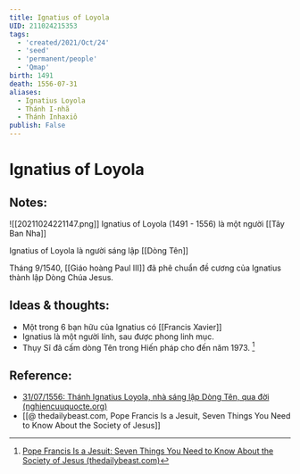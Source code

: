 ```yaml
---
title: Ignatius of Loyola
UID: 211024215353
tags:
  - 'created/2021/Oct/24'
  - 'seed'
  - 'permanent/people'
  - 'Qmap'
birth: 1491
death: 1556-07-31
aliases:
  - Ignatius Loyola
  - Thánh I-nhã
  - Thánh Inhaxiô
publish: False
---
```

# Ignatius of Loyola

## Notes:
![[20211024221147.png]]
Ignatius of Loyola (1491 - 1556) là một người [[Tây Ban Nha]]

Ignatius of Loyola là người sáng lập [[Dòng Tên]]

Tháng 9/1540, [[Giáo hoàng Paul III]] đã phê chuẩn đề cương của Ignatius thành lập Dòng Chúa Jesus.


## Ideas & thoughts:
- Một trong 6 bạn hữu của Ignatius có [[Francis Xavier]]
- Ignatius là một người lính, sau được phong linh mục.
- Thụy Sĩ đã cấm dòng Tên trong Hiến pháp cho đến năm 1973. [^1]


## Reference:
- [31/07/1556: Thánh Ignatius Loyola, nhà sáng lập Dòng Tên, qua đời (nghiencuuquocte.org)](http://nghiencuuquocte.org/2021/07/31/thanh-ignatius-loyola-nha-sang-lap-dong-ten-qua-doi/)
- [[@ thedailybeast.com, Pope Francis Is a Jesuit, Seven Things You Need to Know About the Society of Jesus]]

[^1]: [Pope Francis Is a Jesuit: Seven Things You Need to Know About the Society of Jesus (thedailybeast.com)](https://www.thedailybeast.com/pope-francis-is-a-jesuit-seven-things-you-need-to-know-about-the-society-of-jesus)
